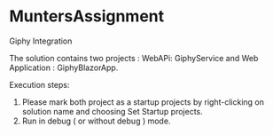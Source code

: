 # MuntersAssignment
Giphy Integration

The solution contains two projects : WebAPi: GiphyService and Web Application : GiphyBlazorApp.

Execution steps:

1. Please mark both project  as a startup projects by right-clicking on solution name and choosing Set Startup projects.
2. Run in debug ( or without debug ) mode.

